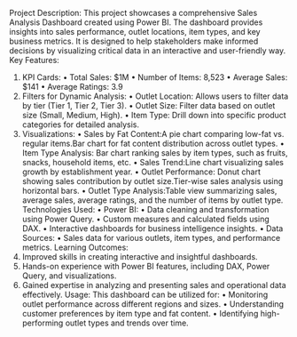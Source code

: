 Project Description:
This project showcases a comprehensive Sales Analysis Dashboard created using Power BI. The dashboard provides insights into sales performance, outlet locations, item types, and key business metrics. It is designed to help stakeholders make informed decisions by visualizing critical data in an interactive and user-friendly way.
Key Features:
1.	KPI Cards:
•	Total Sales: $1M
•	Number of Items: 8,523
•	Average Sales: $141
•	Average Ratings: 3.9
2.	Filters for Dynamic Analysis:
•	Outlet Location: Allows users to filter data by tier (Tier 1, Tier 2, Tier 3).
•	Outlet Size: Filter data based on outlet size (Small, Medium, High).
•	Item Type: Drill down into specific product categories for detailed analysis.
3.	Visualizations:
•	Sales by Fat Content:A pie chart comparing low-fat vs. regular items.Bar chart for fat content distribution across outlet types.
•	Item Type Analysis:	Bar chart ranking sales by item types, such as fruits, snacks, household items, etc.
•	Sales Trend:Line chart visualizing sales growth by establishment year.
•	Outlet Performance:	Donut chart showing sales contribution by outlet size.Tier-wise sales analysis using horizontal bars.
•	Outlet Type Analysis:Table view summarizing sales, average sales, average ratings, and the number of items by outlet type.
Technologies Used:
•	Power BI:
•	Data cleaning and transformation using Power Query.
•	Custom measures and calculated fields using DAX.
•	Interactive dashboards for business intelligence insights.
•	Data Sources:
•	Sales data for various outlets, item types, and performance metrics.
Learning Outcomes:
1.	Improved skills in creating interactive and insightful dashboards.
2.	Hands-on experience with Power BI features, including DAX, Power Query, and visualizations.
3.	Gained expertise in analyzing and presenting sales and operational data effectively.
Usage:
This dashboard can be utilized for:
•	Monitoring outlet performance across different regions and sizes.
•	Understanding customer preferences by item type and fat content.
•	Identifying high-performing outlet types and trends over time.

